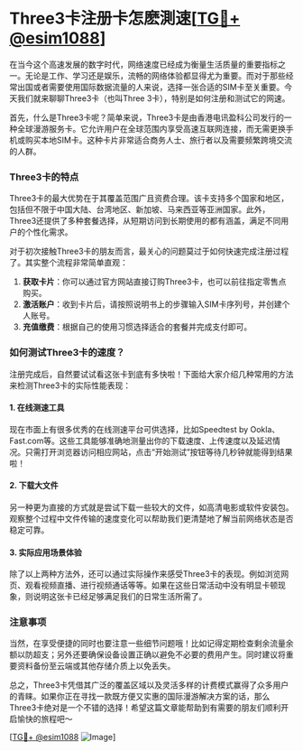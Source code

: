 # Three3卡注册卡怎麽測速[[TG💪+ @esim1088](https://t.me/s/esim1088)]

在当今这个高速发展的数字时代，网络速度已经成为衡量生活质量的重要指标之一。无论是工作、学习还是娱乐，流畅的网络体验都显得尤为重要。而对于那些经常出国或者需要使用国际数据流量的人来说，选择一张合适的SIM卡至关重要。今天我们就来聊聊Three3卡（也叫Three 3卡），特别是如何注册和测试它的网速。

首先，什么是Three3卡呢？简单来说，Three3卡是由香港电讯盈科公司发行的一种全球漫游服务卡。它允许用户在全球范围内享受高速互联网连接，而无需更换手机或购买本地SIM卡。这种卡片非常适合商务人士、旅行者以及需要频繁跨境交流的人群。

### Three3卡的特点

Three3卡的最大优势在于其覆盖范围广且资费合理。该卡支持多个国家和地区，包括但不限于中国大陆、台湾地区、新加坡、马来西亚等亚洲国家。此外，Three3还提供了多种套餐选择，从短期访问到长期使用的都有涵盖，满足不同用户的个性化需求。

对于初次接触Three3卡的朋友而言，最关心的问题莫过于如何快速完成注册过程了。其实整个流程非常简单直观：

1. **获取卡片**：你可以通过官方网站直接订购Three3卡，也可以前往指定零售点购买。
2. **激活账户**：收到卡片后，请按照说明书上的步骤输入SIM卡序列号，并创建个人账号。
3. **充值缴费**：根据自己的使用习惯选择适合的套餐并完成支付即可。

### 如何测试Three3卡的速度？

注册完成后，自然要试试看这张卡到底有多快啦！下面给大家介绍几种常用的方法来检测Three3卡的实际性能表现：

#### 1. 在线测速工具

现在市面上有很多优秀的在线测速平台可供选择，比如Speedtest by Ookla、Fast.com等。这些工具能够准确地测量出你的下载速度、上传速度以及延迟情况。只需打开浏览器访问相应网站，点击“开始测试”按钮等待几秒钟就能得到结果啦！

#### 2. 下载大文件

另一种更为直接的方式就是尝试下载一些较大的文件，如高清电影或软件安装包。观察整个过程中文件传输的速度变化可以帮助我们更清楚地了解当前网络状态是否稳定可靠。

#### 3. 实际应用场景体验

除了以上两种方法外，还可以通过实际操作来感受Three3卡的表现。例如浏览网页、观看视频直播、进行视频通话等等。如果在这些日常活动中没有明显卡顿现象，则说明这张卡已经足够满足我们的日常生活所需了。

### 注意事项

当然，在享受便捷的同时也要注意一些细节问题哦！比如记得定期检查剩余流量余额以防超支；另外还要确保设备设置正确以避免不必要的费用产生。同时建议将重要资料备份至云端或其他存储介质上以免丢失。

总之，Three3卡凭借其广泛的覆盖区域以及灵活多样的计费模式赢得了众多用户的青睐。如果你正在寻找一款既方便又实惠的国际漫游解决方案的话，那么Three3卡绝对是一个不错的选择！希望这篇文章能帮助到有需要的朋友们顺利开启愉快的旅程吧～

[[TG💪+ @esim1088](https://t.me/s/esim1088) ![Image](https://i.postimg.cc/4NQfJmqS/Snipaste-2025-05-13-00-14-12.png)]